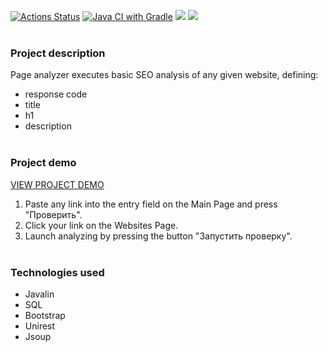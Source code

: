 [![Actions Status](https://github.com/dtarakanova/java-project-72/actions/workflows/hexlet-check.yml/badge.svg)](https://github.com/dtarakanova/java-project-72/actions)
[![Java CI with Gradle](https://github.com/dtarakanova/java-project-72/actions/workflows/main.yml/badge.svg)](https://github.com/dtarakanova/java-project-72/actions/workflows/main.yml)
<a href="https://codeclimate.com/github/dtarakanova/java-project-72/maintainability"><img src="https://api.codeclimate.com/v1/badges/6cc189c995611af7e0ee/maintainability" /></a>
<a href="https://codeclimate.com/github/dtarakanova/java-project-72/test_coverage"><img src="https://api.codeclimate.com/v1/badges/6cc189c995611af7e0ee/test_coverage" /></a>
<br/><br/>

### Project description
Page analyzer executes basic SEO analysis of any given website, defining:
* response code
* title
* h1
* description
<br/><br/>

### Project demo
[VIEW PROJECT DEMO](https://page-analyzer-elmt.onrender.com/)

1. Paste any link into the entry field on the Main Page and press "Проверить".
2. Click your link on the Websites Page.
3. Launch analyzing by pressing the button "Запустить проверку". 
<br/><br/>

### Technologies used
* Javalin
* SQL
* Bootstrap
* Unirest
* Jsoup



